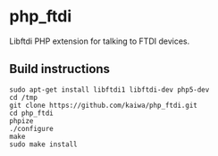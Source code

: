 php_ftdi
========

Libftdi PHP extension for talking to FTDI devices.

Build instructions
------------------
```
sudo apt-get install libftdi1 libftdi-dev php5-dev
cd /tmp
git clone https://github.com/kaiwa/php_ftdi.git
cd php_ftdi
phpize
./configure
make
sudo make install
```
